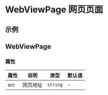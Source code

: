 # WebViewPage 网页页面

## 示例

<code src="./demos/demo1.tsx"></code>

<code src="./demos/demo2.tsx"></code>

## WebViewPage

### 属性

| 属性 | 说明     | 类型     | 默认值 |
| ---- | -------- | -------- | ------ |
| src  | 网页地址 | `string` | -      |
